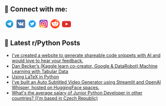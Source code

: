 ## 🔎 Connect with me:
[<img src="https://github.com/bullbesh/bullbesh/blob/main/images/Telegram.png" width="32" height="32" />](https://t.me/bullbesh)
[<img src="https://github.com/bullbesh/bullbesh/blob/main/images/VK.png" width="32" height="32" />](https://vk.com/bullbesh)
[<img src="https://github.com/bullbesh/bullbesh/blob/main/images/Twitter.png" width="32" height="32" />](https://twitter.com/bullbesh1)
[<img src="https://github.com/bullbesh/bullbesh/blob/main/images/Instagram.png" width="32" height="32" />](https://www.instagram.com/bullbesh)
[<img src="https://github.com/bullbesh/bullbesh/blob/main/images/Reddit.png" width="32" height="32" />](https://www.reddit.com/user/bullbesh)
[<img src="https://github.com/bullbesh/bullbesh/blob/main/images/YouTube.png" width="32" height="32" />](https://www.youtube.com/channel/UCtfjRs6uzgq5mfm8S06WTcg)

## 📕 Latest r/Python Posts
<!-- BLOG-POST-LIST:START -->
- [I&#39;ve created a website to generate shareable code snippets with AI and would love to hear your feedback.](https://www.reddit.com/r/Python/comments/y2fl9d/ive_created_a_website_to_generate_shareable_code/)
- [Dan Becker’s &lpar;Kaggle learn co-creator, Google &amp; DataRobot&rpar; Machine Learning with Tabular Data](https://www.reddit.com/r/Python/comments/y2fg3o/dan_beckers_kaggle_learn_cocreator_google/)
- [Using LaTeX in Python](https://www.reddit.com/r/Python/comments/y2f107/using_latex_in_python/)
- [I&#39;ve built an Auto Subtitled Video Generator using Streamlit and OpenAI Whisper, hosted on HuggingFace spaces.](https://www.reddit.com/r/Python/comments/y2cd4a/ive_built_an_auto_subtitled_video_generator_using/)
- [What&#39;s the average salary of Junior Python Developer in other countries? &lpar;I&#39;m based in Czech Republic&rpar;](https://www.reddit.com/r/Python/comments/y2c5lh/whats_the_average_salary_of_junior_python/)
<!-- BLOG-POST-LIST:END -->
